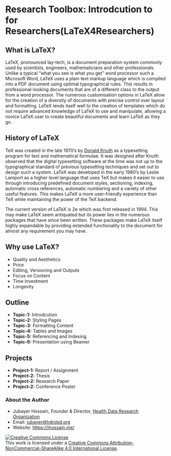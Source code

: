 # Research Toolbox: Introdcution to for Researchers(LaTeX4Researchers)

## What is LaTeX?
LaTeX, pronounced lay-tech, is a document preparation system commonly used by scientists, engineers, mathematicians and other professionals. Unlike a typical “what you see is what you get” word processor such a Microsoft Word, LaTeX uses a plain text markup language which is compiled into a PDF document using optimal typographical rules. This results in professional-looking documents that are of a different class to the output from a word processor. The numerous customisation options in LaTeX allow for the creation of a diversity of documents with precise control over layout and formatting. LaTeX lends itself well to the creation of templates which do not require advanced knowledge of LaTeX to use and manipulate, allowing a novice LaTeX user to create beautiful documents and learn LaTeX as they go.

## History of LaTeX
TeX was created in the late 1970’s by [Donald Knuth](https://www-cs-faculty.stanford.edu/~knuth/) as a typesetting program for text and mathematical formulae. It was designed after Knuth observed that the digital typesetting software at the time was not up to the typographical standard of previous typesetting techniques and set out to design such a system. LaTeX was developed in the early 1980’s by Leslie Lamport as a higher level language that uses TeX but makes it easier to use through introducing predefined document styles, sectioning, indexing, automatic cross references, automatic numbering and a variety of other useful features. This makes LaTeX a more user-friendly experience than TeX while maintaining the power of the TeX backend.

The current version of LaTeX is 2e which was first released in 1994. This may make LaTeX seem antiquated but its power lies in the numerous packages that have since been written. These packages make LaTeX itself highly expandable by providing extended functionality to the document for almost any requirement you may have.

## Why use LaTeX?
- Quality and Aesthetics
- Price
- Editing, Versioning and Outputs
- Focus on Content
- Time Investment
- Longevity

## Outline
- **Topic-1:** Introdcution
- **Topic-2:** Styling Pages
- **Topic-3:** Formatting Content
- **Topic-4:** Tables and Images
- **Topic-5:** Referencing and Indexing
- **Topic-6:** Presentation using Beamer

## Projects
- **Project-1:** Report / Assignment
- **Project-2:** Thesis
- **Project-2:** Research Paper
- **Project-2:** Conference Poster






<h3>About the Author</h3>

- Jubayer Hossain, Founder & Director, [Health Data Research Organization](https://hdrobd.org/)
- Email: jubayer@hdrobd.org
- Website: https://jhossain.me/

<a rel="license" href="http://creativecommons.org/licenses/by-nc-sa/4.0/"><img alt="Creative Commons License" style="border-width:0" align="center" src="https://i.creativecommons.org/l/by-nc-sa/4.0/88x31.png" /></a><br />This work is licensed under a <a rel="license" href="http://creativecommons.org/licenses/by-nc-sa/4.0/">Creative Commons Attribution-NonCommercial-ShareAlike 4.0 International License</a>.
